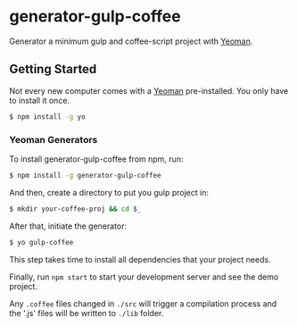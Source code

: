 # generator-gulp-coffee

Generator a minimum gulp and coffee-script project with [Yeoman](http://yeoman.io).

## Getting Started

Not every new computer comes with a [Yeoman](http://yeoman.io) pre-installed. You only have to install it once.

```bash
$ npm install -g yo
```

### Yeoman Generators

To install generator-gulp-coffee from npm, run:

```bash
$ npm install -g generator-gulp-coffee
```

And then, create a directory to put you gulp project in:

```bash
$ mkdir your-coffee-proj && cd $_
```

After that, initiate the generator:

```bash
$ yo gulp-coffee
```

This step takes time to install all dependencies that your project needs.

Finally, run `npm start` to start your development server and see the demo project.

Any `.coffee` files changed in `./src` will trigger a compilation process and the '.js' files will be written to `./lib` folder.
